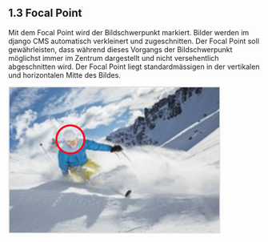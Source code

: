 
<a name="1-3-focal-point">1.3 Focal Point</a>
----
Mit dem Focal Point wird der Bildschwerpunkt markiert. Bilder werden im django CMS automatisch verkleinert und zugeschnitten. Der Focal Point soll gewährleisten, dass während dieses Vorgangs der Bildschwerpunkt möglichst immer im Zentrum dargestellt und nicht versehentlich abgeschnitten wird. Der Focal Point liegt standardmässigen in der vertikalen und horizontalen Mitte des Bildes.

![focal_point](../../screenshots/Bildschirmfoto_Focal_Point.png)
